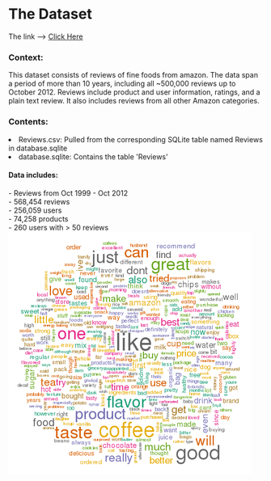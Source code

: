 # The Dataset
The link --> [Click Here](https://www.kaggle.com/snap/amazon-fine-food-reviews)

<h3>Context:</h3>
This dataset consists of reviews of fine foods from amazon. The data span a period of more than 10 years, including all ~500,000 reviews up to October 2012. Reviews include product and user information, ratings, and a plain text review. It also includes reviews from all other Amazon categories.

<h3>Contents:</h3>
<li>Reviews.csv: Pulled from the corresponding SQLite table named Reviews in database.sqlite</li>
<li>database.sqlite: Contains the table 'Reviews'</li>

<h4>Data includes:</h4>
- Reviews from Oct 1999 - Oct 2012<br>
- 568,454 reviews<br>
- 256,059 users<br>
- 74,258 products<br>
- 260 users with > 50 reviews<br>
<img src="https://github.com/Bread-and-Code/Text-Summarization/blob/master/Sam_copy_mech/Data/wordcloud.png"
     alt="img"
     style="float: left; margin-right: 10px;" />


